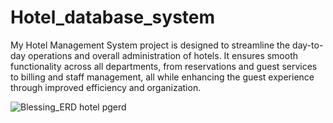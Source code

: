 # Hotel_database_system
My Hotel Management System project is designed to streamline the day-to-day operations and overall administration of hotels. It ensures smooth functionality across all departments, from reservations and guest services to billing and staff management, all while enhancing the guest experience through improved efficiency and organization.

![Blessing_ERD hotel pgerd](https://github.com/user-attachments/assets/9bf6378e-4208-4e9f-a782-a6758c65aab8) 
